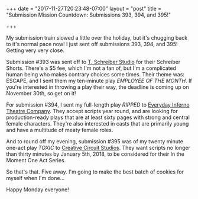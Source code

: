 +++
date = "2017-11-27T20:23:48-07:00"
layout = "post"
title = "Submission Mission Countdown: Submissions 393, 394, and 395!"

+++

My submission train slowed a little over the holiday, but it's chugging back to it's normal pace now! I just sent off submissions 393, 394, and 395! Getting very very close.

Submission #393 was sent off to [T. Schreiber Studio](https://tschreiber.org/productions/submit-writing/schreiber-shorts-2017/) for their Schreiber Shorts. There's a $5 fee, which I'm not a fan of, but I'm a complicated human being who makes contrary choices some times. Their theme was: ESCAPE, and I sent them my ten-minute play *EMPLOYEE OF THE MONTH*. If you're interested in throwing a play their way, the deadline is coming up on November 30th, so get on it! 

For submission #394, I sent my full-length play *RIPPED* to [Everyday Inferno Theatre Company](http://everydayinferno.com/scriptsubmissions.html). They accept scripts year round, and are looking for production-ready plays that are at least sixty pages with strong and central female characters. They're also interested in casts that are primarily young and have a multitude of meaty female roles.

And to round off my evening, submission #395 was of my twenty minute one-act play *TOXIC* to [Creative Circuit Studios](https://www.facebook.com/CreativeCircuitStudios/?hc_ref=ARTqrOC_35-8dfDz_ih8sGSRBEXsmt_8xOhoSAkfcpo6XhwoICDzFb0gGoXmU9KIg_s&fref=gs&dti=31071587577&hc_location=group). They want scripts no longer than thirty minutes by January 5th, 2018, to be considered for their In the Moment One Act Series.

So that's that. Five away. I'm going to make the best batch of cookies for myself when I'm done...

Happy Monday everyone!